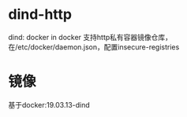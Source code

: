# dind-http
dind: docker in docker 支持http私有容器镜像仓库，在/etc/docker/daemon.json，配置insecure-registries 
# 镜像
基于docker:19.03.13-dind
